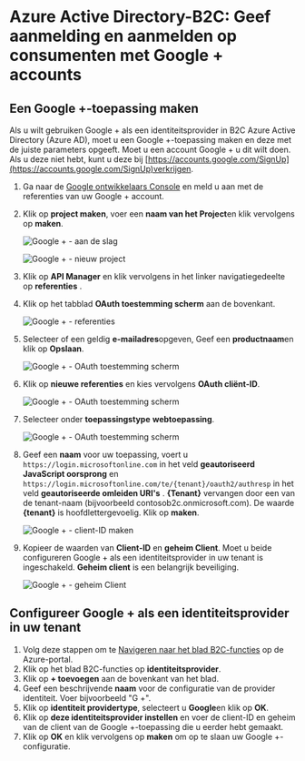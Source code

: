 <properties
    pageTitle="Azure Active Directory-B2C: Google + configuratie | Microsoft Azure"
    description="Geef aanmelding en aanmelden op consumenten met Google + accounts niet in de toepassingen die zijn beveiligd met Azure Active Directory B2C."
    services="active-directory-b2c"
    documentationCenter=""
    authors="swkrish"
    manager="mbaldwin"
    editor="bryanla"/>

<tags
    ms.service="active-directory-b2c"
    ms.workload="identity"
    ms.tgt_pltfrm="na"
    ms.devlang="na"
    ms.topic="article"
    ms.date="07/24/2016"
    ms.author="swkrish"/>

# <a name="azure-active-directory-b2c-provide-sign-up-and-sign-in-to-consumers-with-google-accounts"></a>Azure Active Directory-B2C: Geef aanmelding en aanmelden op consumenten met Google + accounts

## <a name="create-a-google-application"></a>Een Google +-toepassing maken

Als u wilt gebruiken Google + als een identiteitsprovider in B2C Azure Active Directory (Azure AD), moet u een Google +-toepassing maken en deze met de juiste parameters opgeeft. Moet u een account Google + u dit wilt doen. Als u deze niet hebt, kunt u deze bij [https://accounts.google.com/SignUp](https://accounts.google.com/SignUp)verkrijgen.

1. Ga naar de [Google ontwikkelaars Console](https://console.developers.google.com/) en meld u aan met de referenties van uw Google + account.
2. Klik op **project maken**, voer een **naam van het Project**en klik vervolgens op **maken**.

    ![Google + - aan de slag](./media/active-directory-b2c-setup-goog-app/google-get-started.png)

    ![Google + - nieuw project](./media/active-directory-b2c-setup-goog-app/google-new-project.png)

3. Klik op **API Manager** en klik vervolgens in het linker navigatiegedeelte op **referenties** .
4. Klik op het tabblad **OAuth toestemming scherm** aan de bovenkant.

    ![Google + - referenties](./media/active-directory-b2c-setup-goog-app/google-add-cred.png)

5. Selecteer of een geldig **e-mailadres**opgeven, Geef een **productnaam**en klik op **Opslaan**.

    ![Google + - OAuth toestemming scherm](./media/active-directory-b2c-setup-goog-app/google-consent-screen.png)

6. Klik op **nieuwe referenties** en kies vervolgens **OAuth cliënt-ID**.

    ![Google + - OAuth toestemming scherm](./media/active-directory-b2c-setup-goog-app/google-add-oauth2-client-id.png)

7. Selecteer onder **toepassingstype** **webtoepassing**.

    ![Google + - OAuth toestemming scherm](./media/active-directory-b2c-setup-goog-app/google-web-app.png)

8. Geef een **naam** voor uw toepassing, voert u `https://login.microsoftonline.com` in het veld **geautoriseerd JavaScript oorsprong** en `https://login.microsoftonline.com/te/{tenant}/oauth2/authresp` in het veld **geautoriseerde omleiden URI's** . **{Tenant}** vervangen door een van de tenant-naam (bijvoorbeeld contosob2c.onmicrosoft.com). De waarde **{tenant}** is hoofdlettergevoelig. Klik op **maken**.

    ![Google + - client-ID maken](./media/active-directory-b2c-setup-goog-app/google-create-client-id.png)

9. Kopieer de waarden van **Client-ID** en **geheim Client**. Moet u beide configureren Google + als een identiteitsprovider in uw tenant is ingeschakeld. **Geheim client** is een belangrijk beveiliging.

    ![Google + - geheim Client](./media/active-directory-b2c-setup-goog-app/google-client-secret.png)

## <a name="configure-google-as-an-identity-provider-in-your-tenant"></a>Configureer Google + als een identiteitsprovider in uw tenant

1. Volg deze stappen om te [Navigeren naar het blad B2C-functies](active-directory-b2c-app-registration.md#navigate-to-the-b2c-features-blade) op de Azure-portal.
2. Klik op het blad B2C-functies op **identiteitsprovider**.
3. Klik op **+ toevoegen** aan de bovenkant van het blad.
4. Geef een beschrijvende **naam** voor de configuratie van de provider identiteit. Voer bijvoorbeeld "G +".
5. Klik op **identiteit providertype**, selecteert u **Google**en klik op **OK**.
6. Klik op **deze identiteitsprovider instellen** en voer de client-ID en geheim van de client van de Google +-toepassing die u eerder hebt gemaakt.
7. Klik op **OK** en klik vervolgens op **maken** om op te slaan uw Google +-configuratie.
